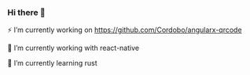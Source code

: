 ### Hi there 👋

⚡ I’m currently working on https://github.com/Cordobo/angularx-qrcode

🔭 I’m currently working with react-native

🌱 I’m currently learning rust

<!--
**Cordobo/cordobo** is a ✨ _special_ ✨ repository because its `README.md` (this file) appears on your GitHub profile.

Here are some ideas to get you started:

- 🔭 I’m currently working on ...
- 🌱 I’m currently learning ...
- 👯 I’m looking to collaborate on ...
- 🤔 I’m looking for help with ...
- 💬 Ask me about ...
- 📫 How to reach me: ...
- 😄 Pronouns: ...
- ⚡ Fun fact: ...
-->
